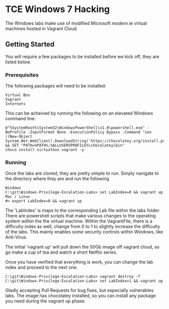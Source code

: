 # TCE Windows 7 Hacking

The Windows labs make use of modified Microsoft modern.ie virtual machines hosted in Vagrant Cloud.

## Getting Started

You will require a few packages to be installed before we kick off, they are listed below.

### Prerequisites

The following packages will need to be installed:

```
Virtual Box
Vagrant
Internets
```
This can be acheived by running the following on an elevated Windows command line:

```
@"%SystemRoot%\System32\WindowsPowerShell\v1.0\powershell.exe" -NoProfile -InputFormat None -ExecutionPolicy Bypass -Command "iex ((New-Object System.Net.WebClient).DownloadString('https://chocolatey.org/install.ps1'))" && SET "PATH=%PATH%;%ALLUSERSPROFILE%\chocolatey\bin"
choco install virtualbox vagrant -y
```

### Running

Once the labs are cloned, they are pretty simple to run. Simply navigate to the directory where they are and run the following

```
Windows
C:\git\Windows-Privilege-Escalation-Labs> set LabIndex=0 && vagrant up
Mac / Linux
#> export LabIndex=0 && vagrant up
```
The 'LabIndex' is maps to the corresponding Lab file within the labs folder. There are powershell scripts that make various changes to the operating system within the the virtual machine. Within the VagrantFile, there is a difficulty index as well, change from 0 to 1 to slightly increase the difficulty of the labs. This mainly enables some security controls within Windows, like Anti-Virus.

The initial 'vagrant up' will pull down the 50Gb image off vagrant cloud, so go make a cup of tea and watch a short Netflix series.

Once you have verified that everything is work, you can change the lab index and proceed to the next one. 

```
C:\git\Windows-Privilege-Escalation-Labs> vagrant destroy -f
C:\git\Windows-Privilege-Escalation-Labs> set LabIndex=1 && vagrant up
```

Gladly accepting Pull Requests for bug fixes, but especially vulnerables labs. The image has chocolatey installed, so you can install any package you need during the vagrant up phase.
